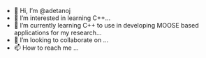 - 👋 Hi, I’m @adetanoj
- 👀 I’m interested in learning C++...
- 🌱 I’m currently learning C++ to use in developing MOOSE based applications for my research...
- 💞️ I’m looking to collaborate on ...
- 📫 How to reach me ...

<!---
adetanoj/adetanoj is a ✨ special ✨ repository because its `README.md` (this file) appears on your GitHub profile.
You can click the Preview link to take a look at your changes.
--->
